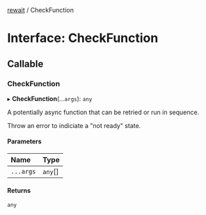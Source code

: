[rewait](../README.md) / CheckFunction

# Interface: CheckFunction

## Callable

### CheckFunction

▸ **CheckFunction**(...`args`): `any`

A potentially async function that can be retried or run in sequence.

Throw an error to indiciate a "not ready" state.

#### Parameters

| Name | Type |
| :------ | :------ |
| `...args` | `any`[] |

#### Returns

`any`
